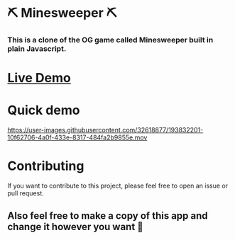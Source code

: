   # ⛏ Minesweeper ⛏

### This is a clone of the OG game called Minesweeper built in plain Javascript.

# [Live Demo](https://neavns.github.io/minesweeper/)

# Quick demo

https://user-images.githubusercontent.com/32618877/193832201-10f62706-4a0f-433e-8317-484fa2b9855e.mov

# Contributing

If you want to contribute to this project, please feel free to open an issue or pull request.

## Also feel free to make a copy of this app and change it however you want 🚀